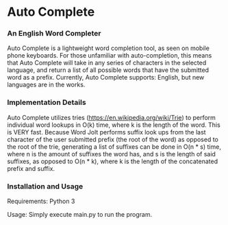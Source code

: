 # Auto Complete
### An English Word Completer

Auto Complete is a lightweight word completion tool, as seen on mobile phone keyboards. For those unfamiliar with auto-completion, this means that Auto Complete will take in any series of characters in the selected language, and return a list of all possible words that have the submitted word as a prefix. Currently, Auto Complete supports: English, but new languages are in the works.

### Implementation Details
Auto Complete utilizes tries (https://en.wikipedia.org/wiki/Trie) to perform individual word lookups in O(k) time, where k is the length of the word. This is VERY fast. Because Word Jolt performs suffix look ups from the last character of the user submitted prefix (the root of the word) as opposed to the root of the trie, generating a list of suffixes can be done in O(n * s) time, where n is the amount of suffixes the word has, and s is the length of said suffixes, as opposed to O(n * k), where k is the length of the concatenated prefix and suffix.

### Installation and Usage

Requirements: Python 3

Usage: Simply execute main.py to run the program.
